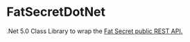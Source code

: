 # FatSecretDotNet
.Net 5.0 Class Library to wrap the [Fat Secret public REST API.](https://platform.fatsecret.com/api/Default.aspx?screen=rapiref2)
